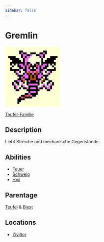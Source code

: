 ```yaml
---
sidebar: false
---
```

# Gremlin

![Logo](./gremlin.png)

[Teufel-Familie](../)

## Description

Liebt Streiche und mechanische Gegenstände.

## Abilities

- [Feuer](../../../abilities/feuer/)
- [Schweig](../../../abilities/schweig/)
- [Heil](../../../abilities/heil/)

## Parentage

[Teufel](../) & [Biest](../../beast/)

## Locations

- [Ziviltor](../../../locations/zivil/)